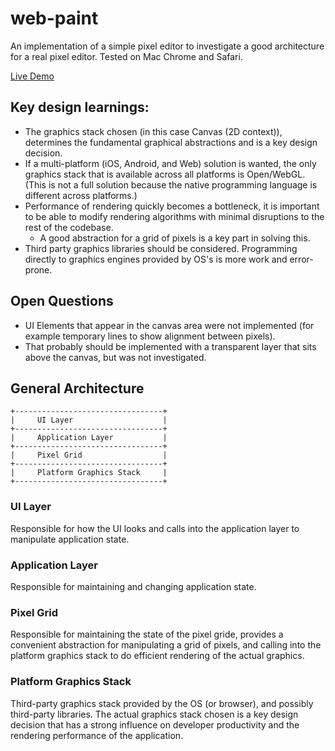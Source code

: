 # web-paint

An implementation of a simple pixel editor to investigate a good architecture for a real pixel editor. Tested on Mac Chrome and Safari.

[Live Demo](http://misterwilliam.github.io/web-paint/)

## Key design learnings:
* The graphics stack chosen (in this case Canvas (2D context)), determines the fundamental graphical abstractions and is a key design decision.
* If a multi-platform (iOS, Android, and Web) solution is wanted, the only graphics stack that is available across all platforms is Open/WebGL. (This is not a full solution because the native programming language is different across platforms.)
* Performance of rendering quickly becomes a bottleneck, it is important to be able to modify rendering algorithms with minimal disruptions to the rest of the codebase.
  * A good abstraction for a grid of pixels is a key part in solving this.
* Third party graphics libraries should be considered. Programming directly to graphics engines provided by OS's is more work and error-prone.

## Open Questions
* UI Elements that appear in the canvas area were not implemented (for example temporary lines to show alignment between pixels).
* That probably should be implemented with a transparent layer that sits above the canvas, but was not investigated.

## General Architecture

```
+---------------------------------+
|     UI Layer                    |
+---------------------------------+
|     Application Layer           |
+---------------------------------+
|     Pixel Grid                  |
+---------------------------------+
|     Platform Graphics Stack     |
+---------------------------------+
```

### UI Layer

Responsible for how the UI looks and calls into the application layer to manipulate application state.

### Application Layer

Responsible for maintaining and changing application state.

### Pixel Grid

Responsible for maintaining the state of the pixel gride, provides a convenient abstraction for manipulating a grid of pixels, and calling into the platform graphics stack to do efficient rendering of the actual graphics.

### Platform Graphics Stack

Third-party graphics stack provided by the OS (or browser), and possibly third-party libraries. The actual graphics stack chosen is a key design decision that has a strong influence on developer productivity and the rendering performance of the application.
